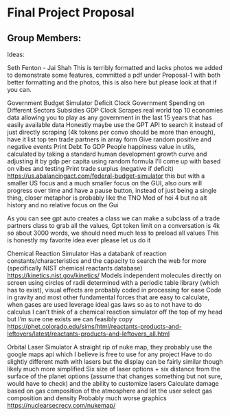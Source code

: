# Final Project Proposal

## Group Members:
Ideas:


Seth Fenton - Jai Shah
This is terribly formatted and lacks photos we added to demonstrate some features, committed a pdf under Proposal-1 with both better formatting and the photos, this is also here but please look at that if you can.



Government Budget Simulator
Deficit Clock
Government Spending on Different Sectors
Subsidies
GDP Clock
Scrapes real world top 10 economies data allowing you to play as any government in the last 15 years that has easily available data
Honestly maybe use the GPT API to search it instead of just directly scraping (4k tokens per convo should be more than enough), have it list top ten trade partners in array form
Give random positive and negative events
Print Debt To GDP
People happiness value in utils, calculated by taking a standard human development growth curve and adjusting it by gdp per capita using random formula I’ll come up with based on vibes and testing
Print trade surplus (negative if deficit)
https://us.abalancingact.com/federal-budget-simulator this but with a smaller US focus and a much smaller focus on the GUI, also ours will progress over time and have a pause button, instead of just being a single thing, closer metaphor is probably like the TNO Mod of hoi 4 but no alt history and no relative focus on the Gui




As you can see gpt auto creates a class we can make a subclass of a trade partners class to grab all the values,
Gpt token limit on a conversation is 4k so about 3000 words, we should need much less to preload all values
This is honestly my favorite idea ever please let us do it


Chemical Reaction Simulator
Has a databank of reaction constants/characteristics and the capacity to search the web for more (specifically NIST chemical reactants database) https://kinetics.nist.gov/kinetics/
Models independent molecules directly on screen using circles of radii determined with a periodic table library (which has to exist), visual effects are probably coded in processing for ease
Code in gravity and most other fundamental forces that are easy to calculate, when gases are used leverage ideal gas laws so as to not have to do calculus
I can’t think of a chemical reaction simulator off the top of my head but I’m sure one exists we can feasibly copy
https://phet.colorado.edu/sims/html/reactants-products-and-leftovers/latest/reactants-products-and-leftovers_all.html

Orbital Laser Simulator
A straight rip of nuke map, they probably use the google maps api which I believe is free to use for any project 
Have to do slightly different math with lasers but the display can be fairly similar though likely much more simplified 
Six size of laser options + six distance from the surface of the planet options (assume that changes something but not sure, would have to check)  and the ability to customize lasers 
Calculate damage based on gas composition of the atmosphere and let the user select gas composition and density
Probably much worse graphics
https://nuclearsecrecy.com/nukemap/











